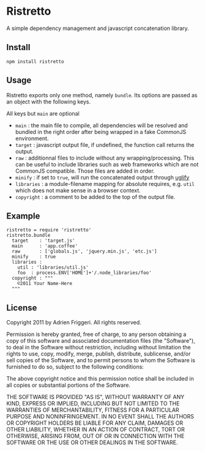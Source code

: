 Ristretto
=========

A simple dependency management and javascript concatenation library.

Install
-------

    npm install ristretto

Usage
-----

Ristretto exports only one method, namely `bundle`. Its options are passed as an
object with the following keys.

All keys but `main` are optional

 * `main`       : the main file to compile, all dependencies will be resolved and
 bundled in the right order after being wrapped in a fake CommonJS environment.
 * `target`     : javascript output file, if undefined, the function call returns
 the output.
 * `raw`        : additionnal files to include without any wrapping/processing.
 This can be useful to include libraries such as web frameworks which are not 
 CommonJS compatible. Those files are added in order.
 * `minify`     : if set to `true`, will run the concatenated output through 
 [uglify](https://github.com/mishoo/UglifyJS)
 * `libraries`  : a module-filename mapping for absolute requires, e.g. `util` 
 which does not make sense in a browser context.
 * `copyright`  : a comment to be added to the top of the output file.

Example
-------

    ristretto = require 'ristretto'
    ristretto.bundle
      target    : 'target.js'
      main      : 'app.coffee'
      raw       : ['globals.js', 'jquery.min.js', 'etc.js']
      minify    : true
      libraries :
        util : 'libraries/util.js'
        foo  : process.ENV['HOME']+'/.node_libraries/foo'
      copyright : """
        ©2011 Your Name-Here
      """

License
-------
Copyright 2011 by Adrien Friggeri. All rights reserved.

Permission is hereby granted, free of charge, to any person obtaining a copy of
this software and associated documentation files (the "Software"), to deal in the
Software without restriction, including without limitation the rights to use,
copy, modify, merge, publish, distribute, sublicense, and/or sell copies of the
Software, and to permit persons to whom the Software is furnished to do so,
subject to the following conditions:

The above copyright notice and this permission notice shall be included in all
copies or substantial portions of the Software.

THE SOFTWARE IS PROVIDED "AS IS", WITHOUT WARRANTY OF ANY KIND, EXPRESS OR
IMPLIED, INCLUDING BUT NOT LIMITED TO THE WARRANTIES OF MERCHANTABILITY, FITNESS
FOR A PARTICULAR PURPOSE AND NONINFRINGEMENT. IN NO EVENT SHALL THE AUTHORS OR
COPYRIGHT HOLDERS BE LIABLE FOR ANY CLAIM, DAMAGES OR OTHER LIABILITY, WHETHER IN
AN ACTION OF CONTRACT, TORT OR OTHERWISE, ARISING FROM, OUT OF OR IN CONNECTION
WITH THE SOFTWARE OR THE USE OR OTHER DEALINGS IN THE SOFTWARE.
